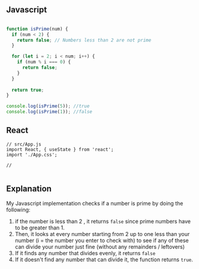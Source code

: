 ## Javascript
``` javascript

function isPrime(num) {
  if (num < 2) {
    return false; // Numbers less than 2 are not prime
  }

  for (let i = 2; i < num; i++) {
    if (num % i === 0) {
      return false; 
    }
  }
  
  return true; 
}

console.log(isPrime(5)); //true
console.log(isPrime(1)); //false

```

## React
``` react
// src/App.js
import React, { useState } from 'react';
import './App.css';

//


```


## Explanation 

My Javascript implementation checks if a number is prime by doing the following:
1. if the number is less than 2 , it returns ```false``` since prime numbers have to be greater than 1.
2. Then, it looks at every number starting from 2 up to one less than your number (i = the number you enter to check with) to see if any of these can divide your number just fine (without any remainders / leftovers) 
3. If it finds any number that divides evenly, it returns ```false```
4. If it doesn't find any number that can divide it, the function returns ```true```.
